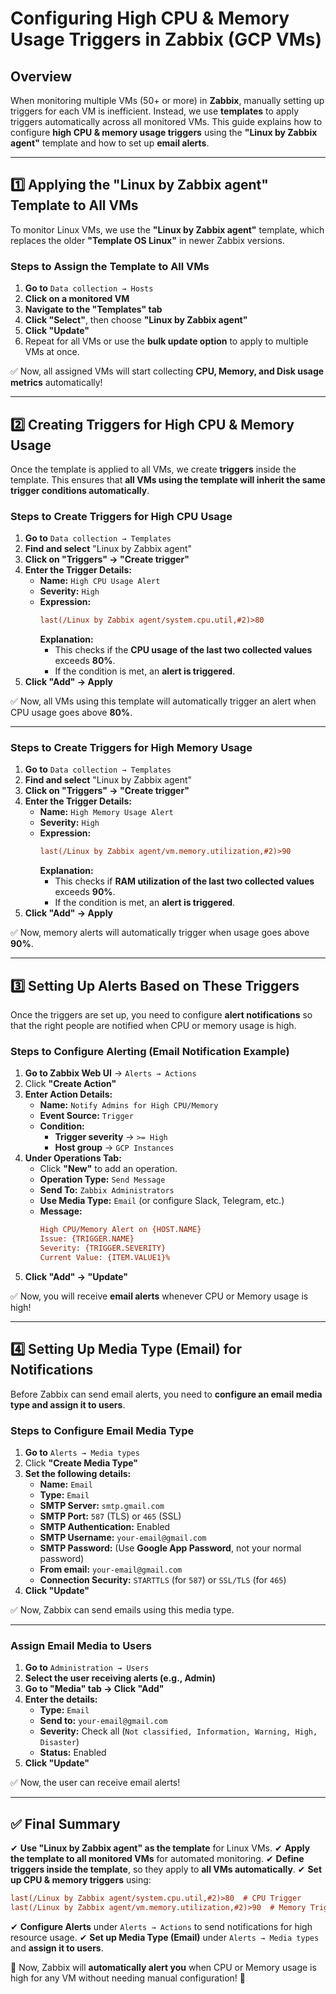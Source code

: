 # Configuring High CPU & Memory Usage Triggers in Zabbix (GCP VMs)

## Overview
When monitoring multiple VMs (50+ or more) in **Zabbix**, manually setting up triggers for each VM is inefficient. Instead, we use **templates** to apply triggers automatically across all monitored VMs. This guide explains how to configure **high CPU & memory usage triggers** using the **"Linux by Zabbix agent"** template and how to set up **email alerts**.

---

## 1️⃣ Applying the "Linux by Zabbix agent" Template to All VMs
To monitor Linux VMs, we use the **"Linux by Zabbix agent"** template, which replaces the older **"Template OS Linux"** in newer Zabbix versions.

### Steps to Assign the Template to All VMs
1. **Go to** `Data collection → Hosts`
2. **Click on a monitored VM**
3. **Navigate to the "Templates" tab**
4. **Click "Select"**, then choose **"Linux by Zabbix agent"**
5. **Click "Update"**
6. Repeat for all VMs or use the **bulk update option** to apply to multiple VMs at once.

✅ Now, all assigned VMs will start collecting **CPU, Memory, and Disk usage metrics** automatically!

---

## 2️⃣ Creating Triggers for High CPU & Memory Usage
Once the template is applied to all VMs, we create **triggers** inside the template. This ensures that **all VMs using the template will inherit the same trigger conditions automatically**.

### **Steps to Create Triggers for High CPU Usage**
1. **Go to** `Data collection → Templates`
2. **Find and select** "Linux by Zabbix agent"
3. **Click on "Triggers" → "Create trigger"**
4. **Enter the Trigger Details:**
   - **Name:** `High CPU Usage Alert`
   - **Severity:** `High`
   - **Expression:**
     ```ini
     last(/Linux by Zabbix agent/system.cpu.util,#2)>80
     ```
     **Explanation:**
     - This checks if the **CPU usage of the last two collected values** exceeds **80%**.
     - If the condition is met, an **alert is triggered**.
5. **Click "Add" → Apply**

✅ Now, all VMs using this template will automatically trigger an alert when CPU usage goes above **80%**.

---

### **Steps to Create Triggers for High Memory Usage**
1. **Go to** `Data collection → Templates`
2. **Find and select** "Linux by Zabbix agent"
3. **Click on "Triggers" → "Create trigger"**
4. **Enter the Trigger Details:**
   - **Name:** `High Memory Usage Alert`
   - **Severity:** `High`
   - **Expression:**
     ```ini
     last(/Linux by Zabbix agent/vm.memory.utilization,#2)>90
     ```
     **Explanation:**
     - This checks if **RAM utilization of the last two collected values** exceeds **90%**.
     - If the condition is met, an **alert is triggered**.
5. **Click "Add" → Apply**

✅ Now, memory alerts will automatically trigger when usage goes above **90%**.

---

## 3️⃣ Setting Up Alerts Based on These Triggers
Once the triggers are set up, you need to configure **alert notifications** so that the right people are notified when CPU or memory usage is high.

### **Steps to Configure Alerting (Email Notification Example)**
1. **Go to Zabbix Web UI** → `Alerts → Actions`
2. Click **"Create Action"**
3. **Enter Action Details:**
   - **Name:** `Notify Admins for High CPU/Memory`
   - **Event Source:** `Trigger`
   - **Condition:**  
     - **Trigger severity** → `>= High`
     - **Host group** → `GCP Instances`
4. **Under Operations Tab:**
   - Click **"New"** to add an operation.
   - **Operation Type:** `Send Message`
   - **Send To:** `Zabbix Administrators`
   - **Use Media Type:** `Email` (or configure Slack, Telegram, etc.)
   - **Message:**  
     ```ini
     High CPU/Memory Alert on {HOST.NAME}
     Issue: {TRIGGER.NAME}
     Severity: {TRIGGER.SEVERITY}
     Current Value: {ITEM.VALUE1}%
     ```
5. **Click "Add" → "Update"**

✅ Now, you will receive **email alerts** whenever CPU or Memory usage is high!

---

## 4️⃣ Setting Up Media Type (Email) for Notifications
Before Zabbix can send email alerts, you need to **configure an email media type and assign it to users**.

### **Steps to Configure Email Media Type**
1. **Go to** `Alerts → Media types`
2. Click **"Create Media Type"**
3. **Set the following details:**
   - **Name:** `Email`
   - **Type:** `Email`
   - **SMTP Server:** `smtp.gmail.com`
   - **SMTP Port:** `587` (TLS) or `465` (SSL)
   - **SMTP Authentication:** Enabled
   - **SMTP Username:** `your-email@gmail.com`
   - **SMTP Password:** (Use **Google App Password**, not your normal password)
   - **From email:** `your-email@gmail.com`
   - **Connection Security:** `STARTTLS` (for `587`) or `SSL/TLS` (for `465`)
4. **Click "Update"**

✅ Now, Zabbix can send emails using this media type.

---

### **Assign Email Media to Users**
1. **Go to** `Administration → Users`
2. **Select the user receiving alerts (e.g., Admin)**
3. **Go to "Media" tab → Click "Add"**
4. **Enter the details:**
   - **Type:** `Email`
   - **Send to:** `your-email@gmail.com`
   - **Severity:** Check all (`Not classified, Information, Warning, High, Disaster`)
   - **Status:** Enabled
5. **Click "Update"**

✅ Now, the user can receive email alerts!

---

## ✅ Final Summary
✔ **Use "Linux by Zabbix agent" as the template** for Linux VMs.
✔ **Apply the template to all monitored VMs** for automated monitoring.
✔ **Define triggers inside the template**, so they apply to **all VMs automatically**.
✔ **Set up CPU & memory triggers** using:
   ```ini
   last(/Linux by Zabbix agent/system.cpu.util,#2)>80  # CPU Trigger
   last(/Linux by Zabbix agent/vm.memory.utilization,#2)>90  # Memory Trigger
   ```
✔ **Configure Alerts** under `Alerts → Actions` to send notifications for high resource usage.
✔ **Set up Media Type (Email)** under `Alerts → Media types` and **assign it to users**.

🚀 Now, Zabbix will **automatically alert you** when CPU or Memory usage is high for any VM without needing manual configuration! 🎉


